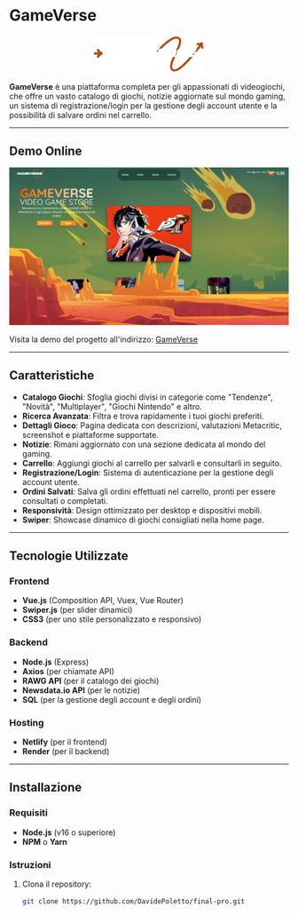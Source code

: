 # GameVerse

<div align="center">
  <img src="https://github.com/DavidePoletto/final-pro/blob/main/src/assets/IMG/icons/GAmeverse1.webp?raw=true" alt="GameVerse Logo" width="200">
</div>

**GameVerse** è una piattaforma completa per gli appassionati di videogiochi, che offre un vasto catalogo di giochi, notizie aggiornate sul mondo gaming, un sistema di registrazione/login per la gestione degli account utente e la possibilità di salvare ordini nel carrello.

---

## Demo Online

<div align="center">
  <img src="https://github.com/DavidePoletto/final-pro/blob/main/src/assets/IMG/backgrounds/Screenshot%202024-11-25%20022341.png?raw=true" alt="GameVerse Screenshot" width="800">
</div>

Visita la demo del progetto all'indirizzo: [GameVerse](https://gameversee.netlify.app/)

---

## Caratteristiche

- **Catalogo Giochi**: Sfoglia giochi divisi in categorie come "Tendenze", "Novità", "Multiplayer", "Giochi Nintendo" e altro.
- **Ricerca Avanzata**: Filtra e trova rapidamente i tuoi giochi preferiti.
- **Dettagli Gioco**: Pagina dedicata con descrizioni, valutazioni Metacritic, screenshot e piattaforme supportate.
- **Notizie**: Rimani aggiornato con una sezione dedicata al mondo del gaming.
- **Carrello**: Aggiungi giochi al carrello per salvarli e consultarli in seguito.
- **Registrazione/Login**: Sistema di autenticazione per la gestione degli account utente.
- **Ordini Salvati**: Salva gli ordini effettuati nel carrello, pronti per essere consultati o completati.
- **Responsività**: Design ottimizzato per desktop e dispositivi mobili.
- **Swiper**: Showcase dinamico di giochi consigliati nella home page.

---

## Tecnologie Utilizzate

### Frontend
- **Vue.js** (Composition API, Vuex, Vue Router)
- **Swiper.js** (per slider dinamici)
- **CSS3** (per uno stile personalizzato e responsivo)

### Backend
- **Node.js** (Express)
- **Axios** (per chiamate API)
- **RAWG API** (per il catalogo dei giochi)
- **Newsdata.io API** (per le notizie)
- **SQL** (per la gestione degli account e degli ordini)

### Hosting
- **Netlify** (per il frontend)
- **Render** (per il backend)

---

## Installazione

### Requisiti
- **Node.js** (v16 o superiore)
- **NPM** o **Yarn**

### Istruzioni
1. Clona il repository:
   ```bash
   git clone https://github.com/DavidePoletto/final-pro.git
